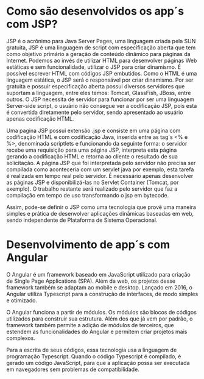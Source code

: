 # Como são desenvolvidos os app´s com JSP?

JSP é o acrônimo para Java Server Pages, uma linguagem criada pela SUN gratuita, JSP é uma linguagem de script com especificação aberta que tem como objetivo primário a geração de conteúdo dinâmico para páginas da Internet. Podemos ao invés de utilizar HTML para desenvolver páginas Web estáticas e sem funcionalidade, utilizar o JSP para criar dinamismo. É possível escrever HTML com códigos JSP embutidos. Como o HTML é uma linguagem estática, o JSP será o responsável por criar dinamismo. Por ser gratuita e possuir especificação aberta possui diversos servidores que suportam a linguagem, entre eles temos: Tomcat, GlassFish, JBoss, entre outros. O JSP necessita de servidor para funcionar por ser uma linguagem Server-side script, o usuário não consegue ver a codificação JSP, pois esta é convertida diretamente pelo servidor, sendo apresentado ao usuário apenas codificação HTML.

Uma pagina JSP possui extensão .jsp e consiste em uma página com codificação HTML e com codificação Java, inserida entre as tag´s <% e %>, denominada scriptlets e funcionando da seguinte forma: o servidor recebe uma requisição para uma página JSP, interpreta esta página gerando a codificação HTML e retorna ao cliente o resultado de sua solicitação. A página JSP que foi interpretada pelo servidor não precisa ser compilada como aconteceria com um servlet java por exemplo, esta tarefa é realizada em tempo real pelo servidor. É necessário apenas desenvolver as páginas JSP e disponibilizá-las no Servlet Container (Tomcat, por exemplo). O trabalho restante será realizado pelo servidor que faz a compilação em tempo de uso transformando o jsp em bytecode.

Assim, pode-se definir o JSP como uma tecnologia que provê uma maneira simples e prática de desenvolver aplicações dinâmicas baseadas em web, sendo independente de Plataforma de Sistema Operacional.

# Desenvolvimento de app´s com Angular

O Angular é um framework baseado em JavaScript utilizado para criação de Single Page Applications (SPA). Além da web, os projetos desse framework também se adaptam ao mobile e desktop. Lançado em 2016, o Angular utiliza Typescript para a construção de interfaces, de modo simples e otimizado.

O Angular funciona a partir de módulos. Os módulos são blocos de códigos utilizados para construir sua estrutura. Além dos que já vem por padrão, o framework também permite a adição de módulos de terceiros, que estendem as funcionalidades do Angular e permitem criar projetos mais complexos.

Para a escrita de seus códigos, essa tecnologia usa a linguagem de programação Typescript. Quando o código Typescript é compilado, é gerado um código JavaScript, para que a aplicação possa ser executada em navegadores sem problemas de compatibilidade.